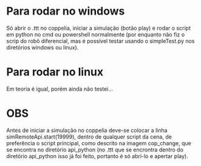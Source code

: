 # Para rodar no windows

Só abrir o .ttt no coppelia, iniciar a simulação (botão play) e rodar o script em python 
no cmd ou powershell normalmente (por enquanto não fiz o scrip do robô diferencial, mas é possível testar usando 
o simpleTest.py nos diretórios windows ou linux).

# Para rodar no linux

Em teoria é igual, porém ainda não testei...

# OBS

Antes de iniciar a simulação no coppelia deve-se colocar a linha simRemoteApi.start(19999), dentro de qualquer 
script da cena, de preferência o script principal, como descrito na imagem cop_change, que se encontra no diretório 
api_python (no .ttt que se encrontra dentro do diretório api_python isso já foi feito, portanto é  só abri-lo e apertar 
play).
